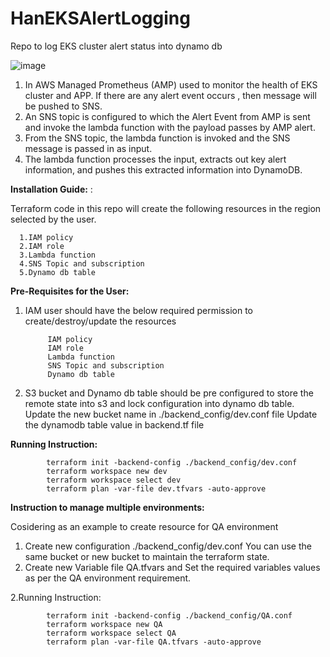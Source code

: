# HanEKSAlertLogging
Repo to log EKS cluster alert status into dynamo db

![image](https://user-images.githubusercontent.com/83316247/179721686-3a884750-55b5-4ba0-be4b-15df1499a7b2.png)


1. In AWS Managed Prometheus (AMP) used to monitor the health of EKS cluster and APP. If there are any alert event occurs , then message will be pushed to SNS.
2. An SNS topic is configured to which the Alert Event from AMP is sent and invoke the lambda function with the payload passes by AMP alert.
3. From the SNS topic, the lambda function is invoked and the SNS message is passed in as input.
4. The lambda function processes the input, extracts out key alert information, and pushes this extracted information into DynamoDB.

**Installation Guide:** :

Terraform code in this repo will create the following resources in the region selected by the user.

      1.IAM policy
      2.IAM role
      3.Lambda function
      4.SNS Topic and subscription
      5.Dynamo db table

**Pre-Requisites for the User:**


1. IAM user should have the below required permission to create/destroy/update the resources

            IAM policy
            IAM role
            Lambda function
            SNS Topic and subscription
            Dynamo db table

2. S3 bucket and Dynamo db table should be pre configured to store the remote state into s3 and lock configuration into dynamo db table.
   Update the new bucket name in ./backend_config/dev.conf file 
   Update the dynamodb table value in backend.tf file
   
**Running Instruction:**

            terraform init -backend-config ./backend_config/dev.conf
            terraform workspace new dev
            terraform workspace select dev
            terraform plan -var-file dev.tfvars -auto-approve

**Instruction to manage multiple environments:**

Cosidering as an example to create resource for QA environment
1. Create new configuration ./backend_config/dev.conf 
      You can use the same bucket or new bucket to maintain the terraform state.
2. Create new Variable file QA.tfvars and Set the required variables values as per the QA environment requirement.
      
2.Running Instruction:

            terraform init -backend-config ./backend_config/QA.conf
            terraform workspace new QA
            terraform workspace select QA
            terraform plan -var-file QA.tfvars -auto-approve

